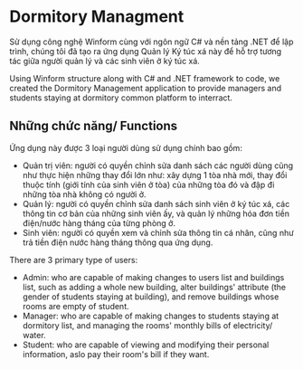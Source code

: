 # Dormitory Managment
Sử dụng công nghệ Winform cùng với ngôn ngữ C# và nền tảng .NET để lập trình, chúng tôi đã tạo ra ứng dụng Quản lý Ký túc xá này để hỗ trợ tương tác giữa người quản lý và các sinh viên ở ký túc xá.  
  
Using Winform structure along with C# and .NET framework to code, we created the Dormitory Management application to provide managers and students staying at dormitory common platform to interract.  
  
## Những chức năng/ Functions
Ứng dụng này được 3 loại người dùng sử dụng chính bao gồm:
- Quản trị viên: người có quyền chỉnh sửa danh sách các người dùng cũng như thực hiện những thay đổi lớn như: xây dựng 1 tòa nhà mới, thay đổi thuộc tính (giới tính của sinh viên ở tòa) của những tòa đó và đập đi những tòa nhà không có người ở.
- Quản lý: người có quyền chỉnh sửa danh sách sinh viên ở ký túc xá, các thông tin cơ bản của những sinh viên ấy, và quản lý những hóa đơn tiền điện/nước hàng tháng của từng phòng ở.
- Sinh viên: người có quyền xem và chỉnh sửa thông tin cá nhân, cũng như trả tiền điện nước hàng tháng thông qua ứng dụng.
  
There are 3 primary type of users:
- Admin: who are capable of making changes to users list and buildings list, such as adding a whole new building, alter buildings' attribute (the gender of students staying at building), and remove buildings whose rooms are empty of student.
- Manager: who are capable of making changes to students staying at dormitory list, and managing the rooms' monthly bills of electricity/ water.
- Student: who are capable of viewing and modifying their personal information, aslo pay their room's bill if they want.
